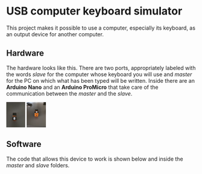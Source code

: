 
# USB computer keyboard simulator
This project makes it possible to use a computer, especially its keyboard, as an output device for another computer.

## Hardware
The hardware looks like this. There are two ports, appropriately labeled with the words *slave* for the computer whose keyboard you will use and *master* for the PC on which what has been typed will be written.
Inside there are an **Arduino Nano** and an **Arduino ProMicro** that take care of the communication between the *master* and the *slave*.

<img src="./photos/foto_02.jpeg" style="width:10%"></img>
<img src="./photos/foto_03.jpeg" style="width:10%"></img>

## Software
The code that allows this device to work is shown below and inside the *master* and *slave* folders.



